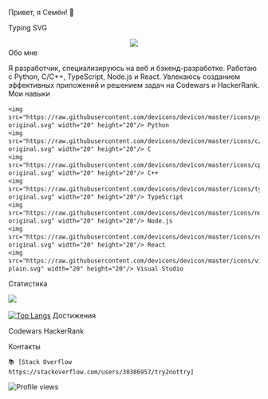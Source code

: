 Привет, я Семён! 👋

Typing SVG
<div align="center"> <img src="https://media0.giphy.com/media/v1.Y2lkPTc5MGI3NjExYzB0YmZsbHJuNzEyZjVramNoYXo1dXR4YnhubzF6cmc1N2J3cmo5bCZlcD12MV9pbnRlcm5hbF9naWZfYnlfaWQmY3Q9Zw/FoVzfcqCDSb7zCynOp/giphy.gif" width="100"/> </div>
Обо мне

Я разработчик, специализируюсь на веб и бэкенд-разработке. Работаю с Python, C/C++, TypeScript, Node.js и React. Увлекаюсь созданием эффективных приложений и решением задач на Codewars и HackerRank.
Мои навыки

    <img src="https://raw.githubusercontent.com/devicons/devicon/master/icons/python/python-original.svg" width="20" height="20"/> Python
    <img src="https://raw.githubusercontent.com/devicons/devicon/master/icons/c/c-original.svg" width="20" height="20"/> C
    <img src="https://raw.githubusercontent.com/devicons/devicon/master/icons/cplusplus/cplusplus-original.svg" width="20" height="20"/> C++
    <img src="https://raw.githubusercontent.com/devicons/devicon/master/icons/typescript/typescript-original.svg" width="20" height="20"/> TypeScript
    <img src="https://raw.githubusercontent.com/devicons/devicon/master/icons/nodejs/nodejs-original.svg" width="20" height="20"/> Node.js
    <img src="https://raw.githubusercontent.com/devicons/devicon/master/icons/react/react-original.svg" width="20" height="20"/> React
    <img src="https://raw.githubusercontent.com/devicons/devicon/master/icons/visualstudio/visualstudio-plain.svg" width="20" height="20"/> Visual Studio

Статистика

<picture> <source srcset="https://github-readme-stats.vercel.app/api?username=trytonottry&show_icons=true&theme=dark" media="(prefers-color-scheme: dark)" /> <source srcset="https://github-readme-stats.vercel.app/api?username=trytonottry&show_icons=true" media="(prefers-color-scheme: light), (prefers-color-scheme: no-preference)" /> <img src="https://github-readme-stats.vercel.app/api?username=trytonottry&show_icons=true" /> </picture>

[![Top Langs](https://github-readme-stats.vercel.app/api/top-langs/?username=Trytonottry)](https://github.com/anuraghazra/github-readme-stats)
Достижения

Codewars
HackerRank

Контакты

    📚 [Stack Overflow https://stackoverflow.com/users/30386957/try2nottry]

<img src="https://komarev.com/ghpvc/?username=trytonottry&style=flat-square&color=blue" alt="Profile views"/>
